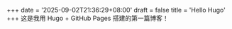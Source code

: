 +++
date = '2025-09-02T21:36:29+08:00'
draft = false
title = 'Hello Hugo'
+++
这是我用 Hugo + GitHub Pages 搭建的第一篇博客！
